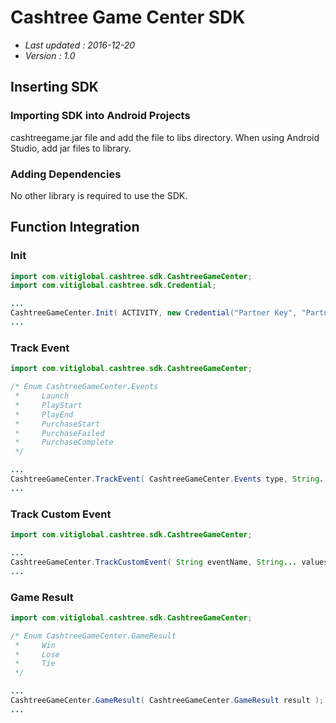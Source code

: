 # Cashtree Game Center SDK

- *Last updated : 2016-12-20*
- *Version : 1.0*

## Inserting SDK

### Importing SDK into Android Projects

cashtreegame.jar file and add the file to libs directory. When using Android Studio, add jar files to library.

### Adding Dependencies

No other library is required to use the SDK.

## Function Integration
### Init
```java
import com.vitiglobal.cashtree.sdk.CashtreeGameCenter;
import com.vitiglobal.cashtree.sdk.Credential;

...
CashtreeGameCenter.Init( ACTIVITY, new Credential("Partner Key", "Partner Secret") );
...
```

### Track Event
```java
import com.vitiglobal.cashtree.sdk.CashtreeGameCenter;

/* Enum CashtreeGameCenter.Events
 *     Launch
 *     PlayStart
 *     PlayEnd
 *     PurchaseStart
 *     PurchaseFailed
 *     PurchaseComplete
 */

...
CashtreeGameCenter.TrackEvent( CashtreeGameCenter.Events type, String... values ); // *values* can pass up to 5 arguments.
...
```

### Track Custom Event
```java
import com.vitiglobal.cashtree.sdk.CashtreeGameCenter;

...
CashtreeGameCenter.TrackCustomEvent( String eventName, String... values ); // *values* can pass up to 5 arguments.
...
```

### Game Result
```java
import com.vitiglobal.cashtree.sdk.CashtreeGameCenter;

/* Enum CashtreeGameCenter.GameResult
 *     Win
 *     Lose
 *     Tie
 */

...
CashtreeGameCenter.GameResult( CashtreeGameCenter.GameResult result );
...
```